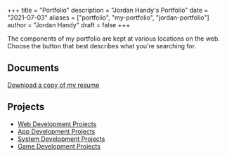 +++
title = "Portfolio"
description = "Jordan Handy's Portfolio"
date = "2021-07-03"
aliases = ["portfolio", "my-portfolio", "jordan-portfolio"]
author = "Jordan Handy"
draft = false
+++

The components of my portfolio are kept at various locations on the web. Choose the button that best describes what you're searching for.

## Documents

[Download a copy of my resume](https://drive.google.com/file/d/1HNEAk8yCt6_klWXjX7lqnfvm7d68ur2A/view?usp=sharing)

## Projects

* [Web Development Projects](/portfolio/web-development)
* [App Development Projects](/portfolio/app-development)
* [System Development Projects](/portfolio/system-development)
* [Game Development Projects](#)
